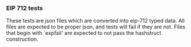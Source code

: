 ### EIP 712 tests

These tests are json files which are converted into eip-712 typed data.
All files are expected to be proper json, and tests will fail if they are not.
Files that begin with `expfail' are expected to not pass the hashstruct construction.
